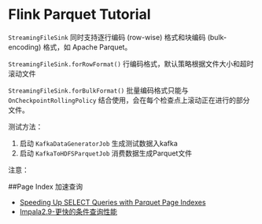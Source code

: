 # Flink Parquet Tutorial

`StreamingFileSink` 同时支持逐行编码 (row-wise) 格式和块编码 (bulk-encoding) 格式，如 Apache Parquet。

`StreamingFileSink.forRowFormat()` 行编码格式，默认策略根据文件大小和超时滚动文件

`StreamingFileSink.forBulkFormat()` 批量编码格式只能与 `OnCheckpointRollingPolicy` 结合使用，会在每个检查点上滚动正在进行的部分文件。

测试方法：
1. 启动 `KafkaDataGeneratorJob` 生成测试数据入kafka
2. 启动 `KafkaToHDFSParquetJob` 消费数据生成Parquet文件

注意：


##Page Index 加速查询
+ [Speeding Up SELECT Queries with Parquet Page Indexes](https://blog.cloudera.com/speeding-up-select-queries-with-parquet-page-indexes/)
+ [Impala2.9-更快的条件查询性能](https://mp.weixin.qq.com/s/OeYxv9CYrTiH8ifS-lIYLA)
